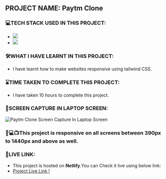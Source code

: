 ## PROJECT NAME: Paytm Clone

### **💻TECH STACK USED IN THIS PROJECT:** 
- <img src="https://img.shields.io/badge/HTML5-E34F26?style=for-the-badge&logo=html5&logoColor=white" />
- <img src="https://img.shields.io/badge/tailwindcss-%2338B2AC.svg?style=for-the-badge&logo=tailwind-css&logoColor=white"/>



### **🛠WHAT I HAVE LEARNT IN THIS PROJECT:** 
- I have learnt how to make websites responsive using tailwind CSS.

### **⌛TIME TAKEN TO COMPLETE THIS PROJECT:** 
- I have taken 10 hours to complete this project.

### **👀SCREEN CAPTURE IN LAPTOP SCREEN:**
![Paytm Clone Screen Capture In Laptop Screen](ScreenCapture-In-Laptop-Screen.png)



### 📱💻📺This project is responsive on all screens between 390px to 1440px and above as well.



### **🚀LIVE LINK:**
-  This project is hosted on **Netlify**.You can Check it live using below link: 
-  [Project Live Link !](https://6322f2dcb96f0b1663d0617a--beautiful-daifuku-14510a.netlify.app/)


